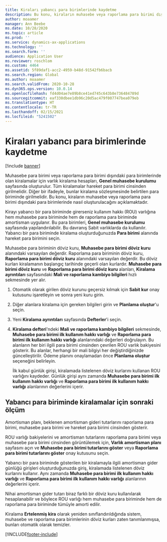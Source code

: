 ```yaml
---
title: Kiraları yabancı para birimlerinde kaydetme
description: Bu konu, kiraların muhasebe veya raporlama para birimi dışındaki para birimlerinde nasıl oluşturulacağını açıklamaktadır.
author: moaamer
manager: Ann Beebe
ms.date: 10/28/2020
ms.topic: article
ms.prod: ''
ms.service: dynamics-ax-applications
ms.technology: ''
ms.search.form: ''
audience: Application User
ms.reviewer: roschlom
ms.custom: 4464
ms.assetid: 5f89daf1-acc2-4959-b48d-91542fb6bacb
ms.search.region: Global
ms.author: moaamer
ms.search.validFrom: 2020-10-28
ms.dyn365.ops.version: 10.0.14
ms.openlocfilehash: fd4d04ae7e89b8ce41ed745c643b8e736484789d
ms.sourcegitcommit: eaf330dbee1db96c20d5ac479f007747bea079eb
ms.translationtype: HT
ms.contentlocale: tr-TR
ms.lasthandoff: 02/15/2021
ms.locfileid: "5241502"
---
```

# <a name="record-leases-in-foreign-currencies"></a>Kiraları yabancı para birimlerinde kaydetme

[!include [banner](../includes/banner.md)]

Muhasebe para birimi veya raporlama para birimi dışındaki para birimlerinde olan kiralamalar için varlık kiralama hesapları, **Genel muhasebe kurulumu** sayfasında oluşturulur. Tüm kiralamalar hareket para birimi cinsinden girilmelidir. Diğer bir ifadeyle, bunlar kiralama sözleşmesinde belirtilen para biriminde girilmelidir. Bu konu, kiraların muhasebe veya raporlama para birimi dışındaki para birimlerinde nasıl oluşturulacağını açıklamaktadır.

Kirayı yabancı bir para biriminde girerseniz kullanım hakkı (ROU) varlığına hem muhasebe para biriminde hem de raporlama para biriminde amortisman uygulanır. Bu para birimleri, **Genel muhasebe kurulumu** sayfasında yapılandırılabilir. Bu davranış Sabit varlıklarda da kullanılır. Yabancı bir para biriminde kiralama oluşturduğunuzda **Para birimi** alanında hareket para birimini seçin.

Muhasebe para biriminin döviz kuru, **Muhasebe para birimi döviz kuru** alanındaki varsayılan değerdir. Raporlama para biriminin döviz kuru, **Raporlama para birimi döviz kuru** alanındaki varsayılan değerdir. Bu döviz kurları kiralamanın başlangıç tarihinde geçerli olan kurlardır. **Muhasebe para birimi döviz kuru** ve **Raporlama para birimi döviz kuru** alanları, **Kiralama ayrıntıları** sayfasındaki **Mali ve raporlama kambiyo bilgileri** hızlı sekmesinde yer alır.

1. Otomatik olarak girilen döviz kurunu geçersiz kılmak için **Sabit kur** onay kutusunu işaretleyin ve sonra yeni kuru girin.
2. Diğer alanlara kiralama için gereken bilgileri girin ve **Planlama oluştur**'u seçin.
3. Yeni **Kiralama ayrıntıları** sayfasında **Defterler**'i seçin.
4. **Kiralama defteri**'ndeki **Mali ve raporlama kambiyo bilgileri** sekmesinde, **Muhasebe para birimi ilk kullanım hakkı varlığı** ve **Raporlama para birimi ilk kullanım hakkı varlığı** alanlarındaki değerleri doğrulayın. Bu alanların her biri ilgili para birimi cinsinden çevrilen ROU varlık bakiyesini gösterir. Bu alanlar, herhangi bir mali bilgiyi her değiştirdiğinizde güncelleştirilir. Ödeme planını onaylamadan önce **Planlama oluştur** seçeneğini belirleyin.

    İlk kabul günlük girişi, kiralamada listelenen döviz kurlarını kullanan ROU varlığını kaydeder. Günlük girişi aynı zamanda **Muhasebe para birimi ilk kullanım hakkı varlığı** ve **Raporlama para birimi ilk kullanım hakkı varlığı** alanlarının değerlerini içerir.

## <a name="subsequent-measurement-for-foreign-currency-leases"></a>Yabancı para biriminde kiralamalar için sonraki ölçüm

Amortisman planı, beklenen amortisman gideri tutarlarını raporlama para birimi, muhasebe para birimi ve hareket para birimi cinsinden gösterir.

ROU varlığı bakiyelerini ve amortisman tutarlarını raporlama para birimi veya muhasebe para birimi cinsinden görüntülemek için, **Varlık amortisman planı** sayfasını açın ve **Muhasebe para birimi tutarlarını göster** veya **Raporlama para birimi tutarlarını göster** onay kutusunu seçin.

Yabancı bir para biriminde gösterilen bir kiralamayla ilgili amortisman gider günlüğü girişleri oluşturduğunuzda giriş, kiralamada listelenen döviz kurlarını kullanır. Aynı zamanda **Muhasebe para birimi ilk kullanım hakkı varlığı** ve **Raporlama para birimi ilk kullanım hakkı varlığı** alanlarının değerlerini içerir.

Nihai amortisman gider tutarı biraz farklı bir döviz kuru kullanılarak hesaplanabilir ve böylece ROU varlığı hem muhasebe para biriminde hem de raporlama para biriminde tümüyle amorti edilir.

Kiralama **Ertelenmiş kira** olarak yeniden sınıflandırıldığında sistem, muhasebe ve raporlama para birimlerinin döviz kurları zaten tanımlanmışsa, bunları otomatik olarak temizler.


[!INCLUDE[footer-include](../../includes/footer-banner.md)]